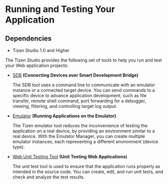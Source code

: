 # Running and Testing Your Application
## Dependencies
- Tizen Studio 1.0 and Higher


The Tizen Studio provides the following set of tools to help you run and test your Web application projects:

- [SDB](https://developer.tizen.org/development/tizen-studio/web-tools/running-and-testing-your-app/sdb) **(Connecting Devices over Smart Development Bridge)** 

   The SDB tool uses a command line to communicate with an emulator instance or a connected target device. You can send commands to a specific device to advance application development, such as file transfer, remote shell command, port forwarding for a debugger, viewing, filtering, and controlling target log output.

- [Emulator](https://developer.tizen.org/development/tizen-studio/web-tools/running-and-testing-your-app/emulator) **(Running Applications on the Emulator)** 

  The Tizen emulator tool reduces the inconvenience of testing the application on a real device, by providing an environment similar to a real device. With the Emulator Manager, you can create multiple emulator instances, each representing a different environment (device type).

- [Web Unit Testing Tool](web-unit-test-tool-w.md) **(Unit Testing Web Applications)** 

  The unit test tool is used to ensure that the application runs properly as intended in the source code. You can create, edit, and run unit tests, and check and analyze the test results.

